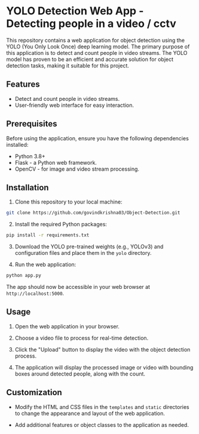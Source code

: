 # YOLO Detection Web App - Detecting people in a video / cctv

This repository contains a web application for object detection using the YOLO (You Only Look Once) deep learning model. The primary purpose of this application is to detect and count people in  video streams. The YOLO model has proven to be an efficient and accurate solution for object detection tasks, making it suitable for this project.

## Features

- Detect and count people in  video streams.
- User-friendly web interface for easy interaction.

## Prerequisites

Before using the application, ensure you have the following dependencies installed:

- Python 3.8+
- Flask - a Python web framework.
- OpenCV - for image and video stream processing.

## Installation

1. Clone this repository to your local machine:

```bash
git clone https://github.com/govindkrishna03/Object-Detection.git
```

2. Install the required Python packages:

```bash
pip install -r requirements.txt
```

3. Download the YOLO pre-trained weights (e.g., YOLOv3) and configuration files and place them in the `yolo` directory.

4. Run the web application:

```bash
python app.py
```

The app should now be accessible in your web browser at `http://localhost:5000`.

## Usage

1. Open the web application in your browser.

2. Choose a video file to process for real-time detection.

3. Click the "Upload" button to display the video with the object detection process.

5. The application will display the processed image or video with bounding boxes around detected people, along with the count.

## Customization

- Modify the HTML and CSS files in the `templates` and `static` directories to change the appearance and layout of the web application.

- Add additional features or object classes to the application as needed.




